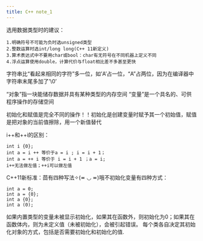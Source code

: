 ```yaml
---
title: C++ note_1
---
```


选用数据类型时的建议：
```
1.明确符号不可能为负时选unsigned类型
2.整数运算时选int/long long(C++ 11新定义)
3.算术表达式中不要用char或bool：char有无符号在不同机器上定义不同
4.浮点运算使用double，计算代价与float相比差不多甚至更快
```
字符串比“看起来相同的字符”多一位，如’A’占一位，“A”占两位，因为在编译器中字符串末尾多加了’\0’

“对象”指一块能储存数据并具有某种类型的内存空间
“变量”是一个具名的、可供程序操作的存储空间

初始化和赋值是完全不同的操作！！初始化是创建变量时赋予其一个初始值，赋值是把对象的当前值擦除，用一个新值替代

i++和++i的区别：
```
int i {0}; 
int a = i ++ 等价于a = i ; i = i + 1；
int a = ++ i 等价于 i = i + 1 ；a = i; 
i++无法做左值；++i可以做左值
```

C++11新标准：茴有四种写法✧(≖ ◡ ≖)哦不初始化变量有四种方式：
```
int a = 0;  
int a = {0}; 
int a {0}; 
int a (0); 
```
如果内置类型的变量未被显示初始化，如果其在函数外，则初始化为0；如果其在函数体内，则为未定义值（未被初始化），会被引起错误。
每个类各自决定其初始化对象的方式，包括是否需要初始化和初始化的值.



